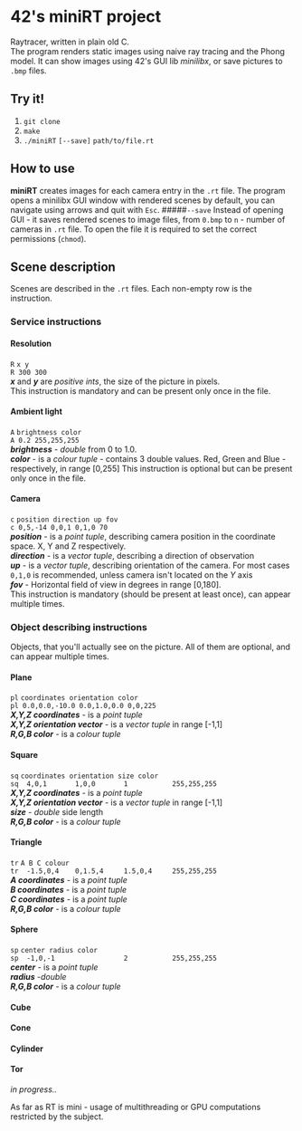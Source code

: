 # 42's miniRT project

Raytracer, written in plain old C.<br>
The program renders static images using naive ray tracing and the Phong model.
It can show images using 42's GUI lib _minilibx_, or save pictures to `.bmp` files.

## Try it!
1. `git clone`
2. `make`
3. `./miniRT` `[--save]` `path/to/file.rt`

## How to use
**miniRT** creates images for each camera entry in the `.rt` file.
The program opens a minilibx GUI window with rendered scenes by default, you can navigate using arrows and quit with `Esc`.
#####`--save`
Instead of opening GUI - it saves rendered scenes to image files, from `0.bmp` to `n` - number of cameras in `.rt` file.
To open the file it is required to set the correct permissions (`chmod`).

## Scene description
Scenes are described in the `.rt` files. Each non-empty row is the instruction.

### Service instructions

#### Resolution
`R`  `x y`<br>
`R 300 300`<br>
***x*** and ***y*** are _positive ints_, the size of the picture in pixels.<br>
This instruction is mandatory and can be present only once in the file.

#### Ambient light
`A` `brightness color`<br>
`A 0.2 255,255,255`<br>
***brightness*** - _double_ from 0 to 1.0.<br>
***color*** - is a _colour tuple_ - contains 3 double values. Red, Green and Blue - respectively, in range [0,255]
This instruction is optional but can be present only once in the file.

#### Camera
`c` `position direction up fov`<br>
`c 0,5,-14 0,0,1 0,1,0 70`<br>
***position*** - is a _point tuple_, describing camera position in the coordinate space. X, Y and Z respectively.<br>
***direction*** - is a _vector tuple_, describing a direction of observation<br>
***up*** - is a _vector tuple_, describing orientation of the camera. For most cases `0,1,0` is recommended, unless camera isn't located on the *Y* axis <br>
***fov*** - Horizontal field of view in degrees in range [0,180].<br>
This instruction is mandatory (should be present at least once), can appear multiple times.

### Object describing instructions
Objects, that you'll actually see on the picture. All of them are optional, and can appear multiple times.

#### Plane
`pl` `coordinates orientation color`<br>
`pl 0.0,0.0,-10.0 0.0,1.0,0.0 0,0,225`<br>
***X,Y,Z coordinates*** - is a _point tuple_<br>
***X,Y,Z orientation vector*** - is a _vector tuple_ in range [-1,1]<br>
***R,G,B color*** - is a _colour tuple_

#### Square
`sq`  `coordinates orientation size color`<br>
`sq  4,0,1       1,0,0       1           255,255,255`<br>
***X,Y,Z coordinates*** - is a _point tuple_<br>
***X,Y,Z orientation vector*** - is a _vector tuple_ in range [-1,1]<br>
***size*** - _double_ side length <br>
***R,G,B color*** - is a _colour tuple_

#### Triangle
`tr` `A B C colour`<br>
`tr  -1.5,0,4    0,1.5,4     1.5,0,4     255,255,255`<br>
***A coordinates*** - is a _point tuple_<br>
***B coordinates*** - is a _point tuple_<br>
***C coordinates*** - is a _point tuple_<br>
***R,G,B color*** - is a _colour tuple_

#### Sphere
`sp`  `center radius color`<br>
`sp  -1,0,-1                 2           255,255,255`<br>
***center*** - is a _point tuple_<br>
***radius*** -_double_  <br>
***R,G,B color*** - is a _colour tuple_

#### Cube

#### Cone

#### Cylinder

#### Tor
*in progress..*














As far as RT is mini - usage of multithreading or GPU computations restricted by the subject.
 